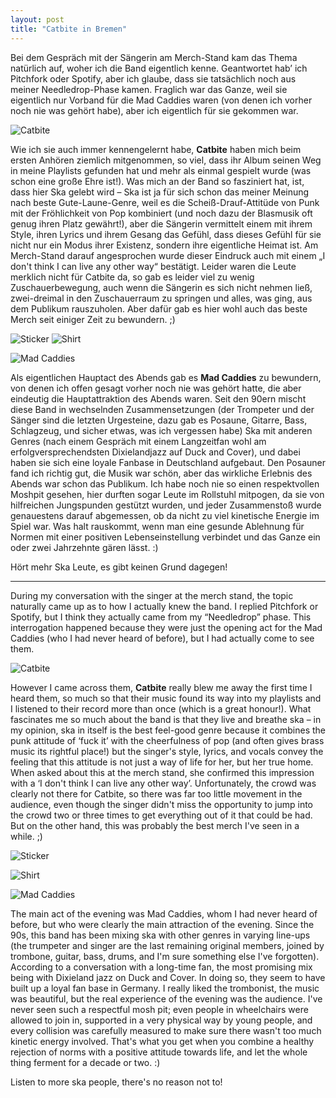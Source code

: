 ```yaml
---
layout: post
title: "Catbite in Bremen"
---
```


Bei dem Gespräch mit der Sängerin am Merch-Stand kam das Thema natürlich auf, woher ich die Band eigentlich kenne. Geantwortet hab’ ich Pitchfork oder Spotify, aber ich glaube, dass sie tatsächlich noch aus meiner Needledrop-Phase kamen. Fraglich war das Ganze, weil sie eigentlich nur Vorband für die Mad Caddies waren (von denen ich vorher noch nie was gehört habe), aber ich eigentlich für sie gekommen war. 

![Catbite](/images/2025-06-24-catbite/catbite.jpg)

Wie ich sie auch immer kennengelernt habe, **Catbite** haben mich beim ersten Anhören ziemlich mitgenommen, so viel, dass ihr Album seinen Weg in meine Playlists gefunden hat und mehr als einmal gespielt wurde (was schon eine große Ehre ist!). Was mich an der Band so fasziniert hat, ist, dass hier Ska gelebt wird – Ska ist ja für sich schon das meiner Meinung nach beste Gute-Laune-Genre, weil es die Scheiß-Drauf-Attitüde von Punk mit der Fröhlichkeit von Pop kombiniert (und noch dazu der Blasmusik oft genug ihren Platz gewährt!), aber die Sängerin vermittelt einem mit ihrem Style, ihren Lyrics und ihrem Gesang das Gefühl, dass dieses Gefühl für sie nicht nur ein Modus ihrer Existenz, sondern ihre eigentliche Heimat ist. Am Merch-Stand darauf angesprochen wurde dieser Eindruck auch mit einem „I don't think I can live any other way“ bestätigt. Leider waren die Leute merklich nicht für Catbite da, so gab es leider viel zu wenig Zuschauerbewegung, auch wenn die Sängerin es sich nicht nehmen ließ, zwei-dreimal in den Zuschauerraum zu springen und alles, was ging, aus dem Publikum rauszuholen. Aber dafür gab es hier wohl auch das beste Merch seit einiger Zeit zu bewundern. ;)

![Sticker](/images/2025-06-24-catbite/catbite-sticker.jpg)
![Shirt](/images/2025-06-24-catbite/catbite-shirt.jpg)

![Mad Caddies](/images/2025-06-24-catbite/mad-caddies.jpg)

Als eigentlichen Hauptact des Abends gab es **Mad Caddies** zu bewundern, von denen ich offen gesagt vorher noch nie was gehört hatte, die aber eindeutig die Hauptattraktion des Abends waren. Seit den 90ern mischt diese Band in wechselnden Zusammensetzungen (der Trompeter und der Sänger sind die letzten Urgesteine, dazu gab es Posaune, Gitarre, Bass, Schlagzeug, und sicher etwas, was ich vergessen habe) Ska mit anderen Genres (nach einem Gespräch mit einem Langzeitfan wohl am erfolgversprechendsten Dixielandjazz auf Duck and Cover), und dabei haben sie sich eine loyale Fanbase in Deutschland aufgebaut. Den Posauner fand ich richtig gut, die Musik war schön, aber das wirkliche Erlebnis des Abends war schon das Publikum. Ich habe noch nie so einen respektvollen Moshpit gesehen, hier durften sogar Leute im Rollstuhl mitpogen, da sie von hilfreichen Jungspunden gestützt wurden, und jeder Zusammenstoß wurde genauestens darauf abgemessen, ob da nicht zu viel kinetische Energie im Spiel war. Was halt rauskommt, wenn man eine gesunde Ablehnung für Normen mit einer positiven Lebenseinstellung verbindet und das Ganze ein oder zwei Jahrzehnte gären lässt. :)

Hört mehr Ska Leute, es gibt keinen Grund dagegen!

---

During my conversation with the singer at the merch stand, the topic naturally came up as to how I actually knew the band. I replied Pitchfork or Spotify, but I think they actually came from my “Needledrop” phase. This interrogation happened because they were just the opening act for the Mad Caddies (who I had never heard of before), but I had actually come to see them.

![Catbite](/images/2025-06-24-catbite/catbite.jpg)

However I came across them, **Catbite** really blew me away the first time I heard them, so much so that their music found its way into my playlists and I listened to their record more than once (which is a great honour!). What fascinates me so much about the band is that they live and breathe ska – in my opinion, ska in itself is the best feel-good genre because it combines the punk attitude of ‘fuck it’ with the cheerfulness of pop (and often gives brass music its rightful place!) but the singer's style, lyrics, and vocals convey the feeling that this attitude is not just a way of life for her, but her true home. When asked about this at the merch stand, she confirmed this impression with a ‘I don't think I can live any other way’. Unfortunately, the crowd was clearly not there for Catbite, so there was far too little movement in the audience, even though the singer didn't miss the opportunity to jump into the crowd two or three times to get everything out of it that could be had. But on the other hand, this was probably the best merch I've seen in a while. ;)

![Sticker](/images/2025-06-24-catbite/catbite-sticker.jpg)

![Shirt](/images/2025-06-24-catbite/catbite-shirt.jpg)


![Mad Caddies](/images/2025-06-24-catbite/mad-caddies.jpg)

The main act of the evening was Mad Caddies, whom I had never heard of before, but who were clearly the main attraction of the evening. Since the 90s, this band has been mixing ska with other genres in varying line-ups (the trumpeter and singer are the last remaining original members, joined by trombone, guitar, bass, drums, and I'm sure something else I've forgotten). According to a conversation with a long-time fan, the most promising mix being with Dixieland jazz on Duck and Cover. In doing so, they seem to have built up a loyal fan base in Germany. I really liked the trombonist, the music was beautiful, but the real experience of the evening was the audience. I've never seen such a respectful mosh pit; even people in wheelchairs were allowed to join in, supported in a very physical way by young people, and every collision was carefully measured to make sure there wasn't too much kinetic energy involved. That's what you get when you combine a healthy rejection of norms with a positive attitude towards life, and let the whole thing ferment for a decade or two. :)

Listen to more ska people, there's no reason not to!